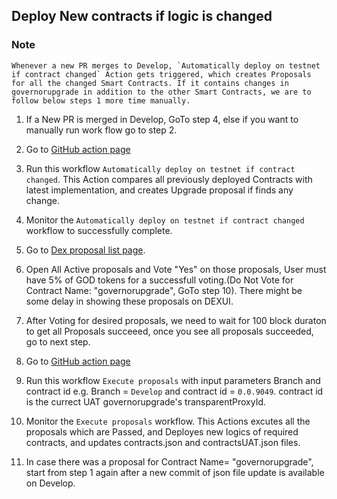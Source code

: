 ## Deploy New contracts if logic is changed

### Note
    Whenever a new PR merges to Develop, `Automatically deploy on testnet if contract changed` Action gets triggered, which creates Proposals for all the changed Smart Contracts. If it contains changes in governorupgrade in addition to the other Smart Contracts, we are to follow below steps 1 more time manually.

1. If a New PR is merged in Develop, GoTo step 4, else if you want to manually run work flow go to step 2.

2. Go to [GitHub action page](https://github.com/hashgraph/hedera-accelerator-defi-dex/actions/workflows/upgrade-proxy.yml) 

3. Run this workflow `Automatically deploy on testnet if contract changed`.
    This Action compares all previously deployed Contracts with latest implementation, and creates Upgrade proposal if finds any change.

4. Monitor the `Automatically deploy on testnet if contract changed` workflow to successfully complete.
5. Go to [Dex proposal list page](https://defi-ui.hedera.com/governance).

6. Open All Active proposals and Vote "Yes" on those proposals, User must have 5% of GOD tokens for a successfull voting.(Do Not Vote for Contract Name: "governorupgrade", GoTo step 10).
There might be some delay in showing these proposals on DEXUI.

7. After Voting for desired proposals, we need to wait for 100 block duraton to get all Proposals succeeed, once you see all proposals succeeded, go to next step.

8. Go to [GitHub action page](https://github.com/hashgraph/hedera-accelerator-defi-dex/actions/workflows/execute-proposal.yml) 
9. Run this workflow `Execute proposals` with input parameters Branch and contract id e.g. Branch = `Develop` and contract id = `0.0.9049`. contract id is the currect UAT governorupgrade's transparentProxyId.
10. Monitor the `Execute proposals` workflow.
    This Actions excutes all the proposals which are Passed, and Deployes new logics of required contracts, and updates contracts.json and contractsUAT.json files.
11. In case there was a proposal for Contract Name= "governorupgrade", start from step 1 again after a new commit of json file update is available on Develop.

